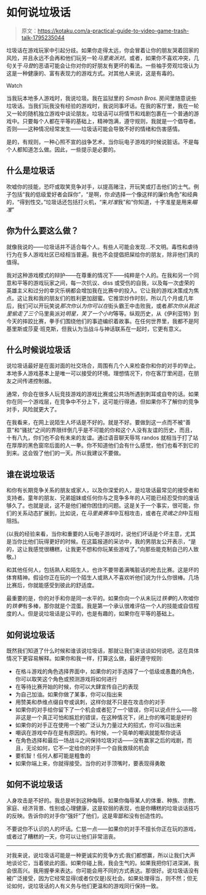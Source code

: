 # 如何说垃圾话

> 原文：<https://kotaku.com/a-practical-guide-to-video-game-trash-talk-1795235044>

垃圾话在游戏玩家中引起分歧。如果你走得太远，你会冒着让你的朋友哭着回家的风险，并且永远不会再和他们玩另一轮*马里奥派对*。或者，如果你不喜欢冲突，几句关于*马登*的恶语可能会让你对你的好朋友有更坏的看法。一些袖手旁观垃圾认为这是一种健康的、富有表现力的游戏方式。对其他人来说，这是有毒的。

Watch

当我玩本地多人游戏时，我说垃圾。我在监狱里的 *Smash Bros.* 房间里随意说些垃圾话。当我们玩我没有经验的游戏时，我说同事坏话。在我的客厅里，我在一轮又一轮的随机独立游戏中谈论朋友。垃圾话可以将情节和戏剧包裹在一个普通的游戏中。只要每个人都在平等的基础上，精神饱满，遵守规则，我就是一个倡导者。否则——这种情况经常发生——垃圾话可能会导致不好的情绪和伤害感情。

是的，有规则，一种心照不宣的战争艺术，当你玩电子游戏的时候说脏话。不是每个人都知道怎么做。因此，一些提示是必要的。

## **什么是垃圾话**

吹嘘你的技能，恐吓或取笑竞争对手，以提高赌注，开玩笑或打击他们的士气。例子包括“我的低级爱好者会踩你”，“是啊，你*会*选择一个像这样的廉价角色”和经典的，“得到性交。”垃圾话还包括打火机，“来*对准*我”和“你知道，十字准星是用来*瞄准*”

## 你为什么要这么做？

就像我说的——垃圾话并不适合每个人。有些人可能会发现…不文明。毒性和虐待行为在多人游戏社区已经相当普遍。我也不会提倡把屎给你的朋友，除非他们真的值得。

我对这种游戏模式的辩护——在尊重的情况下——纯粹是个人的。在我和另一个同意和平等的游戏玩家之间，每一次抗议、diss 或受伤的自我，以及每一次虚荣的英雄主义和过分的幸灾乐祸都会增加我在比赛中的投入。它让我的游戏决策成为焦点。这让我和我的朋友们的胜利更加甜蜜。它推崇炒作时刻，所以几个月或几年后，我们可以开玩笑说*那次你认为你可以在*街头霸王中击败我，或者*那次你从我这里偷走了三个*马里奥派对*明星，笑了一个小时*等等。纵观历史，从《伊利亚特》到今天的摔跤比赛，拳手们围绕他们的事迹编织着故事。在任何世界里，我都不是阿基里斯或莎夏·班克斯，但我认为当战斗与神话联系在一起时，它更有意义。

## **什么时候说垃圾话**

说垃圾话最好是在面对面的社交场合，周围有几个人来检查你和你的对手的举止。本地多人游戏基本上是唯一可以接受的环境。理想情况下，你在客厅里闲逛，在朋友之间传递控制器。

通常，你会在很多人玩竞技游戏的游戏比赛或公共场所遇到刺耳或自夸的话。如果你在同一个游戏层，在竞争中不分上下，这可能行得通，但如果你不了解你的竞争对手，风险就更大了。

在我看来，在网上说陌生人坏话是不好的。就是不好。要做到这一点而不被“善意”和“骚扰”之间的界限绊倒几乎是不可能的你和这个人没有友谊的历史，而且，十有八九，你们也不会有未来的友谊。通过语音聊天辱骂 randos 就相当于打了站在厚厚的黑色窗帘后面的人一拳。你不知道他们会有什么感觉，他们也看不到它的到来。这会毁了他们的一天。所以我建议不要做。

## **谁在说垃圾话**

和你有长期竞争关系的朋友或家人，以及你深爱的人，是垃圾话最常见的接受者和支持者。童年的朋友、兄弟姐妹或任何你与之竞争多年的人可能已经忍受你的废话够久了。也就是说，这不是他们被你困住的问题。这是关于一个事实，很可能，你们的关系动态扩展到，比如说，在*马里奥赛车*中互相攻击，或者在*灵魂之剑*中互相阻挡。

(以我的经验来看，当你和重要的人玩电子游戏时，说他们坏话是个坏主意，尤其是当你比他们玩得更好的时候。在这篇报道的采访中，我的男朋友公开表示，“是的，这让我感觉很糟糕，让我更不想和你玩某些游戏了。”向那些能克制自己的人致敬。)

和其他任何人，包括熟人和陌生人，也许不要带着满嘴脏话的枪去比赛。这是坏的体育精神。假设你正在玩的一个陌生人或熟人不喜欢听他们说为什么你很棒。几场比赛后，你就能感受到彼此的舒适度。

最重要的是，你的对手和你是同一水平的。如果你向一个从未玩过*铁拳*的人吹嘘你的*铁拳*有多棒，那你就是个混蛋。我是第一个承认很难评估一个人的技能或自信程度的人。但是说垃圾话是公平的，也是有趣的，如果你在平等的基础上。

## **如何说垃圾话**

既然我们知道了什么时候和谁该说垃圾话，那就让我们来谈谈如何说吧。这在具体情况下更容易解释。如果你和我一样，打算这么做，最好遵守规则:

*   在格斗游戏的角色选择界面中，如果你的对手选择了一个低级或愚蠢的角色，你可以取笑这个角色或预测游戏将如何进行
*   在等待比赛开始的时候，你可以大肆宣传自己的表现
*   为自己加油。如果你做了某事，你可以指出来
*   用赞美和恭维点缀自夸或讽刺，这样你就不只是在攻击你的对手
*   如果你的对手给你留下了一个机会或者犯了一个错误，你可以说点什么——除非这是一个真正可怕和尴尬的错误，在这种情况下，闭上你的嘴可能是好的
*   如果你的对手正在使用一个被广泛认为力量过大的招式，你可以指出来
*   嘲讽在游戏中存在是有原因的。有时候，一个简单的嘲讽就能帮你说话
*   在角色选择和最后一场战斗之间保持垃圾对话——没有赢家之后的戏剧，而且，无论如何，它不一定给你的对手一个自我救赎的机会
*   要机智！任何人都可能是粗鲁的
*   如果你端上来，你就得接受。当你的对手顶嘴时，要表现得勇敢

## **如何不说垃圾话**

人身攻击是不好的。我总是听到这种侮辱。如果你侮辱某人的体重、种族、宗教、家庭、经济背景、性别或心理健康，这是软弱的表现，也是你糟糕的垃圾谈话技巧的反映。告诉你的对手你“强奸”了他们，这是卑鄙和没有创造性的。

不要说你不认识的人的坏话。仁慈一点——如果你的对手不擅长你正在玩的游戏，或者过了糟糕的一天，你可以让他们非常沮丧。

* * *

对我来说，说垃圾话可能是一种更诚实的竞争方式:我们都想赢，所以让我们大声地谈论它，当着彼此的面。如果你碰上我，我会生气的。如果我把你钉进深渊，我会很高兴。我用握拳来表达。你可能会用不同的方式表达。那很好。说垃圾话没有被广泛接受，因为它经常显得(或者仅仅是)反社会。如果处理得当，则不然；但无论如何，说垃圾话的人有义务与他们更温和的游戏同行保持一致。